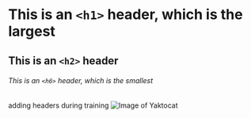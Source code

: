 # This is an `<h1>` header, which is the largest

## This is an `<h2>` header

###### This is an `<h6>` header, which is the smallest
adding headers during training
![Image of Yaktocat](https://octodex.github.com/images/yaktocat.png)
